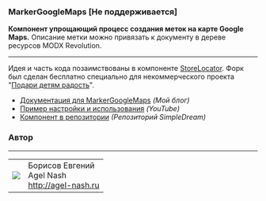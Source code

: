 ### MarkerGoogleMaps [Не поддерживается]
**Компонент упрощающий процесс создания меток на карте Google Maps.** Описание метки можно привязать к документу в дереве ресурсов MODX Revolution.

---------
Идея и часть кода позаимствованы в компоненте [StoreLocator](https://github.com/b03tz/StoreLocator). Форк был сделан бесплатно специально для некоммерческого проекта "[Подари детям радость](http://dariradost.org/)".

* [Документация для MarkerGoogleMaps](http://blog.agel-nash.ru/addon/markergooglemaps.html) *(Мой блог)*
* [Пример настройки и использования](http://www.youtube.com/watch?v=kQkaXx6tynQ) *(YouTube)*
* [Компонент в репозитории](http://store.simpledream.ru/packages/utilities/markergooglemaps.html) *(Репозиторий SimpleDream)*

### Автор
---------
<table>
  <tr>
    <td><img src="http://www.gravatar.com/avatar/bf12d44182c98288015f65c9861903aa?s=60"></td><td valign="middle">Борисов Евгений<br>Agel Nash<br><a href="http://artdevue.com">http://agel-nash.ru</a></td>
  </tr>
</table>
